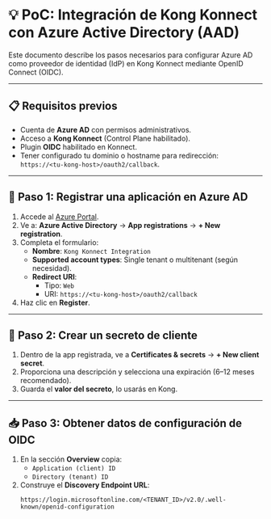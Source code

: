 # 💡 PoC: Integración de Kong Konnect con Azure Active Directory (AAD)

Este documento describe los pasos necesarios para configurar Azure AD como proveedor de identidad (IdP) en Kong Konnect mediante OpenID Connect (OIDC).

---

## 📋 Requisitos previos

- Cuenta de **Azure AD** con permisos administrativos.
- Acceso a **Kong Konnect** (Control Plane habilitado).
- Plugin **OIDC** habilitado en Konnect.
- Tener configurado tu dominio o hostname para redirección: `https://<tu-kong-host>/oauth2/callback`.

---

## 🧭 Paso 1: Registrar una aplicación en Azure AD

1. Accede al [Azure Portal](https://portal.azure.com/).
2. Ve a: **Azure Active Directory** → **App registrations** → **+ New registration**.
3. Completa el formulario:
   - **Nombre**: `Kong Konnect Integration`
   - **Supported account types**: Single tenant o multitenant (según necesidad).
   - **Redirect URI**:
     - Tipo: `Web`
     - URI: `https://<tu-kong-host>/oauth2/callback`
4. Haz clic en **Register**.

---

## 🔐 Paso 2: Crear un secreto de cliente

1. Dentro de la app registrada, ve a **Certificates & secrets** → **+ New client secret**.
2. Proporciona una descripción y selecciona una expiración (6–12 meses recomendado).
3. Guarda el **valor del secreto**, lo usarás en Kong.

---

## 📥 Paso 3: Obtener datos de configuración de OIDC

1. En la sección **Overview** copia:
   - `Application (client) ID`
   - `Directory (tenant) ID`
2. Construye el **Discovery Endpoint URL**:
   ```text
   https://login.microsoftonline.com/<TENANT_ID>/v2.0/.well-known/openid-configuration
   ```
